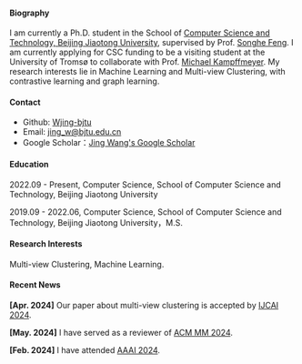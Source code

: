 
#### Biography
I am currently a Ph.D. student in the  School of [Computer Science and Technology, Beijing Jiaotong University](https://cs.bjtu.edu.cn/), supervised by Prof. [Songhe Feng](https://faculty.bjtu.edu.cn/8407/). I am currently applying for CSC funding to be a visiting student at the University of Tromsø to collaborate with Prof. [Michael Kampffmeyer](https://sites.google.com/view/michaelkampffmeyer). My research interests lie in  Machine Learning and Multi-view Clustering, with contrastive learning and graph learning.


#### Contact
* Github: [Wjing-bjtu](https://github.com/Wjing-bjtu)
* Email: jing_w@bjtu.edu.cn
* Google Scholar：[Jing Wang's Google Scholar](https://scholar.google.com/citations?user=iKdCRFwAAAAJ&hl=zh-CN&oi=sra)

#### Education
2022.09 - Present, Computer Science, School of Computer Science and Technology, Beijing Jiaotong University

2019.09 - 2022.06, Computer Science, School of Computer Science and Technology, Beijing Jiaotong University，M.S.

#### Research Interests
Multi-view Clustering, Machine Learning.




#### Recent News
<strong>[Apr. 2024]</strong> Our paper about multi-view clustering is accepted by [IJCAI 2024](https://ijcai24.org/).

<strong>[May. 2024]</strong> I have served as a reviewer of [ACM MM 2024](https://2024.acmmm.org/).

<strong>[Feb. 2024]</strong> I have attended [AAAI 2024](https://aaai.org/).



